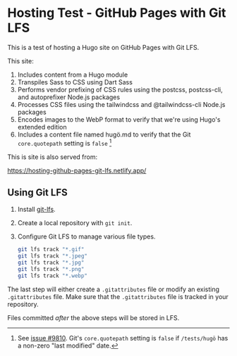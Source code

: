 # Hosting Test - GitHub Pages with Git LFS

This is a test of hosting a Hugo site on GitHub Pages with Git LFS.

This site:

1. Includes content from a Hugo module
1. Transpiles Sass to CSS using Dart Sass
1. Performs vendor prefixing of CSS rules using the postcss, postcss-cli, and autoprefixer Node.js packages
1. Processes CSS files using the tailwindcss and @tailwindcss-cli Node.js packages
1. Encodes images to the WebP format to verify that we're using Hugo's extended edition
1. Includes a content file named hugö.md to verify that the Git `core.quotepath` setting is `false` [^1]

[^1]: See [issue #9810](https://github.com/gohugoio/hugo/issues/9810). Git's `core.quotepath` setting is `false` if `/tests/hugö` has a non-zero "last modified" date.

This is site is also served from:

<https://hosting-github-pages-git-lfs.netlify.app/>

## Using Git LFS

1. Install [git-lfs](https://git-lfs.com/).
1. Create a local repository with `git init`.
1. Configure Git LFS to manage various file types.

    ```sh
    git lfs track "*.gif"
    git lfs track "*.jpeg"
    git lfs track "*.jpg"
    git lfs track "*.png"
    git lfs track "*.webp"
    ```

The last step will either create a `.gitattributes` file or modify an existing `.gitattributes` file. Make sure that the `.gitattributes` file is tracked in your repository.

Files committed _after_ the above steps will be stored in LFS.
